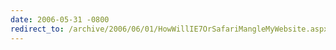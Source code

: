 ```yaml
---
date: 2006-05-31 -0800
redirect_to: /archive/2006/06/01/HowWillIE7OrSafariMangleMyWebsite.aspx/
---
```

